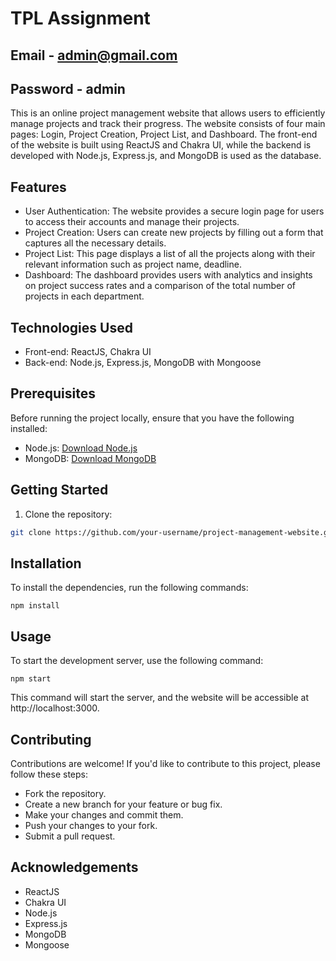 # TPL Assignment

## Email - admin@gmail.com
## Password - admin

This is an online project management website that allows users to efficiently manage projects and track their progress. The website consists of four main pages: Login, Project Creation, Project List, and Dashboard. The front-end of the website is built using ReactJS and Chakra UI, while the backend is developed with Node.js, Express.js, and MongoDB is used as the database.

## Features

- User Authentication: The website provides a secure login page for users to access their accounts and manage their projects.
- Project Creation: Users can create new projects by filling out a form that captures all the necessary details.
- Project List: This page displays a list of all the projects along with their relevant information such as project name, deadline.
- Dashboard: The dashboard provides users with analytics and insights on project success rates and a comparison of the total number of projects in each department.

## Technologies Used

- Front-end: ReactJS, Chakra UI
- Back-end: Node.js, Express.js, MongoDB with Mongoose

## Prerequisites

Before running the project locally, ensure that you have the following installed:

- Node.js: [Download Node.js](https://nodejs.org/en/download/)
- MongoDB: [Download MongoDB](https://www.mongodb.com/try/download/community)

## Getting Started

1. Clone the repository:

```bash
git clone https://github.com/your-username/project-management-website.git
```
## Installation

To install the dependencies, run the following commands:
```
npm install
```
## Usage

To start the development server, use the following command:

```
npm start
```
This command will start the server, and the website will be accessible at http://localhost:3000.

## Contributing

Contributions are welcome! If you'd like to contribute to this project, please follow these steps:

- Fork the repository.
- Create a new branch for your feature or bug fix.
- Make your changes and commit them.
- Push your changes to your fork.
- Submit a pull request.

## Acknowledgements
- ReactJS
- Chakra UI
- Node.js
- Express.js
- MongoDB
- Mongoose
